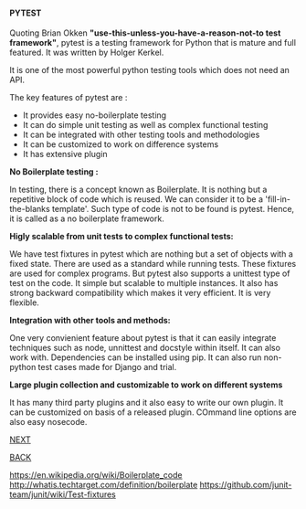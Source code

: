#### PYTEST

Quoting Brian Okken <b>"use-this-unless-you-have-a-reason-not-to test framework"</b>, pytest is a testing framework for Python that is mature and full featured. It was written by Holger Kerkel. 

It is one of the most powerful python testing tools which does not need an API. 

The key features of pytest are :

+ It provides easy no-boilerplate testing
+ It can do simple unit testing as well as complex functional testing
+ It can be integrated with other testing tools and methodologies 
+ It can be customized to work on difference systems
+ It has extensive plugin

<p><b>No Boilerplate testing :</b></p>
In testing, there is a concept known as Boilerplate. It is nothing but a repetitive block of code which is reused. We can consider it to be a 'fill-in-the-blanks template'. Such type of code is not to be found is pytest. Hence, it is called as a no boilerplate framework. 

<p><b>Higly scalable from unit tests to complex functional tests:</b></p>
We have test fixtures in pytest which are nothing but a set of objects with a fixed state. There are used as a standard while running tests. These fixtures are used for complex programs. But pytest also supports a unittest type of test on the code. It simple but scalable to multiple instances. It also has strong backward compatibility which makes it very efficient. It is very flexible.


<p><b>Integration with other tools and methods:</b></p>
One very convienient feature about pytest is that it can easily integrate techniques such as node, unnittest and docstyle within itself. It can also work with. Dependencies can be installed using pip. It can also run non-python test cases made for Django and trial. 


<p><b>Large plugin collection and customizable to work on different systems</b></p>
It has many third party plugins and it also easy to write our own plugin. It can be customized on basis of a released plugin. COmmand line options are also easy nosecode.


[NEXT](https://github.com/hariniiyer/CSCI-5828_Presentation2_Testing-Frameworks/blob/master/nosecode.md)

[BACK](https://github.com/hariniiyer/CSCI-5828_Presentation2_Testing-Frameworks/blob/master/pytestcode.md)

https://en.wikipedia.org/wiki/Boilerplate_code
http://whatis.techtarget.com/definition/boilerplate
https://github.com/junit-team/junit/wiki/Test-fixtures
